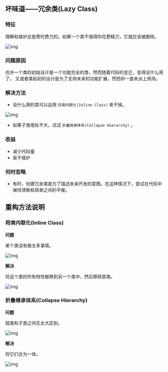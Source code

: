 ## 坏味道——冗余类(Lazy Class)

### 特征

理解和维护总是费时费力的。如果一个类不值得你花费精力，它就应该被删除。

![img](https://raw.githubusercontent.com/dunwu/design/master/images/refactor/lazy-class/lazy-class-1.png)

### 问题原因

也许一个类的初始设计是一个功能完全的类，然而随着代码的变迁，变得没什么用了。
又或者类起初的设计是为了支持未来的功能扩展，然而却一直未派上用场。

### 解决方法

- 没什么用的类可以运用 `将类内联化(Inline Class)` 来干掉。

![img](https://raw.githubusercontent.com/dunwu/design/master/images/refactor/lazy-class/lazy-class-2.png)

- 如果子类用处不大，试试 `折叠继承体系(Collapse Hierarchy)` 。

### 收益

- 减少代码量
- 易于维护

### 何时忽略

- 有时，创建冗余类是为了描述未来开发的意图。在这种情况下，尝试在代码中保持清晰和简单之间的平衡。




## 重构方法说明

### 将类内联化(Inline Class)

**问题**

某个类没有做太多事情。

![img](https://raw.githubusercontent.com/dunwu/design/master/images/refactor/shotgun-surgery/Inline%20Class%20-%20Before.png)

**解决**

将这个类的所有特性搬移到另一个类中，然后移除原类。

![img](https://raw.githubusercontent.com/dunwu/design/master/images/refactor/shotgun-surgery/Inline%20Class%20-%20After.png)

### 折叠继承体系(Collapse Hierarchy)

**问题**

超类和子类之间无太大区别。

![img](https://raw.githubusercontent.com/dunwu/design/master/images/refactor/lazy-class/Collapse%20Hierarchy%20-%20Before.png)

**解决**

将它们合为一体。

![img](https://raw.githubusercontent.com/dunwu/design/master/images/refactor/lazy-class/Collapse%20Hierarchy%20-%20After.png)
